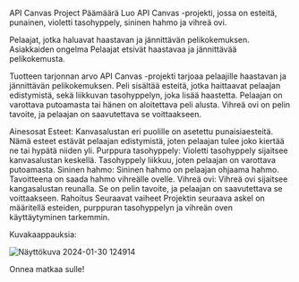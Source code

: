 API Canvas Project
Päämäärä
Luo API Canvas -projekti, jossa on esteitä, punainen, violetti tasohyppely, sininen hahmo ja vihreä ovi.

Pelaajat, jotka haluavat haastavan ja jännittävän pelikokemuksen.
Asiakkaiden ongelma
Pelaajat etsivät haastavaa ja jännittävää pelikokemusta.

Tuotteen tarjonnan arvo
API Canvas -projekti tarjoaa pelaajille haastavan ja jännittävän pelikokemuksen. Peli sisältää esteitä, jotka haittaavat pelaajan edistymistä, sekä liikkuvan tasohyppelyn, joka lisää haastetta. Pelaajan on varottava putoamasta tai hänen on aloitettava peli alusta. Vihreä ovi on pelin tavoite, ja pelaajan on saavutettava se voittaakseen.

Ainesosat
Esteet: Kanvasalustan eri puolille on asetettu punaisia ​​esteitä. Nämä esteet estävät pelaajan edistymistä, joten pelaajan tulee joko kiertää ne tai hypätä niiden yli.
Purppura tasohyppely: Violetti tasohyppely sijaitsee kanvasalustan keskellä. Tasohyppely liikkuu, joten pelaajan on varottava putoamasta.
Sininen hahmo: Sininen hahmo on pelaajan ohjaama hahmo. Tavoitteena on saada hahmo vihreälle ovelle.
Vihreä ovi: Vihreä ovi sijaitsee kangasalustan reunalla. Se on pelin tavoite, ja pelaajan on saavutettava se voittaakseen.
Rahoitus
Seuraavat vaiheet
Projektin seuraava askel on määritellä esteiden, purppuran tasohyppelyn ja vihreän oven käyttäytyminen tarkemmin.

Kuvakaappauksia:

![Näyttökuva 2024-01-30 124914](https://github.com/coderamongus/CanvasApi/assets/123076970/567a3c4c-c4db-4166-ac39-16bcb10864ea)


Onnea matkaa sulle!
